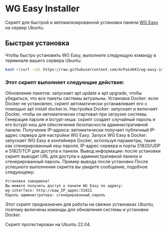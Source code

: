 
# WG Easy Installer

Скрипт для быстрой и автоматизированной установки панели [WG Easy](https://github.com/WeeJeWel/wg-easy) на сервер Ubuntu.

## Быстрая установка

Чтобы быстро установить WG Easy, выполните следующую команду в терминале вашего сервера Ubuntu:

```bash
bash <(curl -sSL https://raw.githubusercontent.com/mrPain042/wg-easy-installer/main/install_wg_easy.sh)
```

### Этот скрипт выполняет следующие действия:

Обновление пакетов: запускает apt update и apt upgrade, чтобы убедиться, что все пакеты системы актуальны.
Установка Docker: если Docker не установлен, скрипт автоматически устанавливает его с помощью apt install docker.io.
Настройка Docker: запускает и включает Docker, чтобы он автоматически стартовал при загрузке системы.
Генерация пароля и bcrypt-хеша: скрипт создает случайный пароль и его bcrypt-хеш для обеспечения безопасности административной панели.
Получение IP-адреса: автоматически получает публичный IP-адрес сервера для настройки WG Easy.
Запуск WG Easy в Docker: запускает WG Easy в контейнере Docker, используя параметры,
такие как сгенерированный хеш пароля, IP-адрес сервера и порты 51820/UDP и 51821/TCP для доступа к панели.
Вывод информации: после установки скрипт выводит URL для доступа к административной панели и сгенерированный пароль.
Пример вывода после установки
После успешного выполнения скрипта вы увидите сообщение, подобное следующему:

```bash
Установка завершена!
Вы можете получить доступ к панели WG Easy по адресу:
wg-interface: http://ваш_IP_адрес:51821
Пароль администратора: сгенерированный_пароль
```

Этот скрипт предназначен для работы на свежих установках Ubuntu, поэтому включены команды для обновления системы и установки Docker.

Скрипт протестирован на Ubuntu 22.04.
